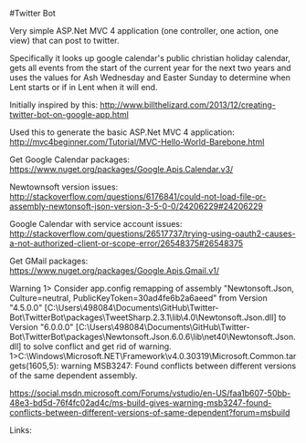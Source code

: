 #Twitter Bot

Very simple ASP.Net MVC 4 application (one controller, one action, one view) that can post to twitter.

Specifically it looks up google calendar's public christian holiday calendar, gets all events from the start of the current year for the next two years and uses the values for Ash Wednesday and Easter Sunday to determine when Lent starts or if in Lent when it will end.

Initially inspired by this:
http://www.billthelizard.com/2013/12/creating-twitter-bot-on-google-app.html

Used this to generate the basic ASP.Net MVC 4 application:
http://mvc4beginner.com/Tutorial/MVC-Hello-World-Barebone.html

Get Google Calendar packages:
https://www.nuget.org/packages/Google.Apis.Calendar.v3/

Newtownsoft version issues:
http://stackoverflow.com/questions/6176841/could-not-load-file-or-assembly-newtonsoft-json-version-3-5-0-0/24206229#24206229

Google Calendar with service account issues:
http://stackoverflow.com/questions/26517737/trying-using-oauth2-causes-a-not-authorized-client-or-scope-error/26548375#26548375

Get GMail packages:
https://www.nuget.org/packages/Google.Apis.Gmail.v1/

Warning
1>  Consider app.config remapping of assembly "Newtonsoft.Json, Culture=neutral, PublicKeyToken=30ad4fe6b2a6aeed" from Version "4.5.0.0" [C:\Users\498084\Documents\GitHub\Twitter-Bot\TwitterBot\packages\TweetSharp.2.3.1\lib\4.0\Newtonsoft.Json.dll] to Version "6.0.0.0" [C:\Users\498084\Documents\GitHub\Twitter-Bot\TwitterBot\packages\Newtonsoft.Json.6.0.6\lib\net40\Newtonsoft.Json.dll] to solve conflict and get rid of warning.
1>C:\Windows\Microsoft.NET\Framework\v4.0.30319\Microsoft.Common.targets(1605,5): warning MSB3247: Found conflicts between different versions of the same dependent assembly.

https://social.msdn.microsoft.com/Forums/vstudio/en-US/faa1b607-50bb-48e3-bd5d-76f4fc02ad4c/ms-build-gives-warning-msb3247-found-conflicts-between-different-versions-of-same-dependent?forum=msbuild

Links: